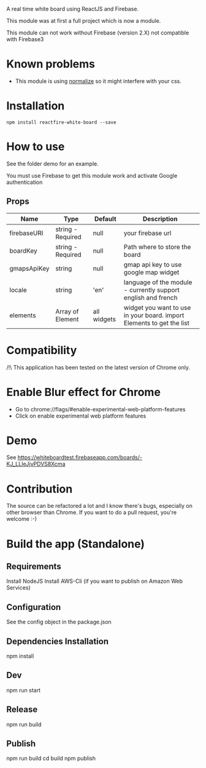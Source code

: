 A real time white board using ReactJS and Firebase.


This module was at first a full project which is now a module.

This module can not work without Firebase (version 2.X) not compatible with Firebase3

Known problems
==============

 - This module is using [normalize](https://necolas.github.io/normalize.css/) so it might interfere with your css.


Installation
============

`npm install reactfire-white-board --save`


How to use
==========

See the folder demo for an example.

You must use Firebase to get this module work and activate Google authentication

Props
-----

| Name         | Type              | Default   | Description                                                                                                                                                               |
|------------  |---------------    |---------  |-------------------------------------------------------------------------------------------------------------------------------------------------------------------------  |
| firebaseURl  | string - Required | null      | your firebase url                                                                                                                                                |
| boardKey     | string - Required | null      | Path where to store the board |
| gmapsApiKey  | string            | null      | gmap api key to use google map widget|
| locale       | string            | 'en'      | language of the module - currently support english and french |
| elements     | Array of Element  | all widgets | widget you want to use in your board. import Elements to get the list |


Compatibility
=============

/!\ This application has been tested on the latest version of Chrome only.

Enable Blur effect for Chrome
=============================

- Go to chrome://flags/#enable-experimental-web-platform-features
- Click on enable experimental web platform features

Demo
====

See https://whiteboardtest.firebaseapp.com/boards/-KJ_LLIeJjvPDVS8Xcma

Contribution
============

The source can be refactored a lot and I know there's bugs, especially
on other browser than Chrome. If you want to do a pull request, you're welcome :-)

Build the app (Standalone)
==========================

Requirements
------------

Install NodeJS
Install AWS-Cli (if you want to publish on Amazon Web Services)

Configuration
------------
See the config object in the package.json

Dependencies Installation
------------
npm install

Dev
------------
npm run start

Release
------------
npm run build

Publish
------------
npm run build
cd build
npm publish
